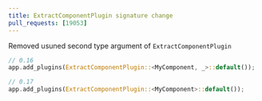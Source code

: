 ```yaml
---
title: ExtractComponentPlugin signature change
pull_requests: [19053]
---
```


Removed usuned second type argument of `ExtractComponentPlugin`

```rust
// 0.16
app.add_plugins(ExtractComponentPlugin::<MyComponent, _>::default());

// 0.17
app.add_plugins(ExtractComponentPlugin::<MyComponent>::default());
```
